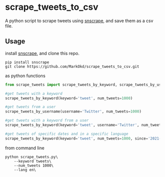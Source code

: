 # scrape_tweets_to_csv
A python script to scrape tweets using [snscrape](https://github.com/JustAnotherArchivist/snscrape), and save them as a csv file.

## Usage
install [snscrape](https://github.com/JustAnotherArchivist/snscrape), and clone this repo.
```
pip install snscrape
git clone https://github.com/MarkOkd/scrape_tweets_to_csv.git
```
as python functions
```python
from scrape_tweets import scrape_tweets_by_keyword, scrape_tweets_by_username

#get tweets with a keyword
scrape_tweets_by_keyword(keyword='tweet', num_tweets=1000)

#get tweets from a user
scrape_tweets_by_username(username='Twitter', num_tweets=1000)

#get tweets with a keyword from a user
scrape_tweets_by_keyword(keyword='tweet', username='Twitter', num_tweets=1000)

#get tweets of specific dates and in a specific language
scrape_tweets_by_keyword(keyword='tweet', num_tweets=1000, since='2021-01-10', until='2021-01-12', lang='en')
```
from command line
```
python scrape_tweets.py\
    --keyword tweets\
    --num_tweets 1000\
    --lang en\
```
